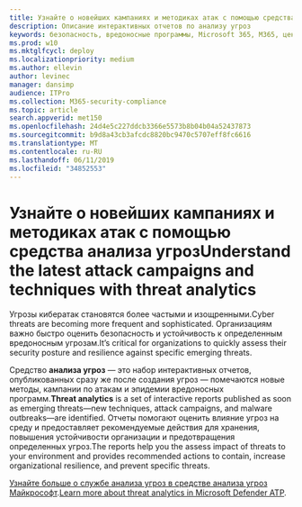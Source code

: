 ```yaml
---
title: Узнайте о новейших кампаниях и методиках атак с помощью средства аналитики угроз
description: Описание интерактивных отчетов по анализу угроз
keywords: безопасность, вредоносные программы, Microsoft 365, M365, центр безопасности, анализ угроз, служба защитника Майкрософт, кибератак, безопасность, новые угрозы
ms.prod: w10
ms.mktglfcycl: deploy
ms.localizationpriority: medium
ms.author: ellevin
author: levinec
manager: dansimp
audience: ITPro
ms.collection: M365-security-compliance
ms.topic: article
search.appverid: met150
ms.openlocfilehash: 24d4e5c227ddcb3366e5573b8b04b04a52437873
ms.sourcegitcommit: b9d8a43cb3afcdc8820bc9470c5707eff8fc6616
ms.translationtype: MT
ms.contentlocale: ru-RU
ms.lasthandoff: 06/11/2019
ms.locfileid: "34852553"
---
```

# <a name="understand-the-latest-attack-campaigns-and-techniques-with-threat-analytics"></a><span data-ttu-id="f6fda-104">Узнайте о новейших кампаниях и методиках атак с помощью средства анализа угроз</span><span class="sxs-lookup"><span data-stu-id="f6fda-104">Understand the latest attack campaigns and techniques with threat analytics</span></span>

<span data-ttu-id="f6fda-105">Угрозы кибератак становятся более частыми и изощренными.</span><span class="sxs-lookup"><span data-stu-id="f6fda-105">Cyber threats are becoming more frequent and sophisticated.</span></span> <span data-ttu-id="f6fda-106">Организациям важно быстро оценить безопасность и устойчивость к определенным вредоносным угрозам.</span><span class="sxs-lookup"><span data-stu-id="f6fda-106">It’s critical for organizations to quickly assess their security posture and resilience against specific emerging threats.</span></span>

<span data-ttu-id="f6fda-107">Средство **анализа угроз** — это набор интерактивных отчетов, опубликованных сразу же после создания угроз — помечаются новые методы, кампании по атакам и эпидемии вредоносных программ.</span><span class="sxs-lookup"><span data-stu-id="f6fda-107">**Threat analytics** is a set of interactive reports published as soon as emerging threats—new techniques, attack campaigns, and malware outbreaks—are identified.</span></span> <span data-ttu-id="f6fda-108">Отчеты помогают оценить влияние угроз на среду и предоставляет рекомендуемые действия для хранения, повышения устойчивости организации и предотвращения определенных угроз.</span><span class="sxs-lookup"><span data-stu-id="f6fda-108">The reports help you the assess impact of threats to your environment and provides recommended actions to contain, increase organizational resilience, and prevent specific threats.</span></span>

<span data-ttu-id="f6fda-109">[Узнайте больше о службе анализа угроз в средстве анализа угроз Майкрософт](https://docs.microsoft.com/windows/security/threat-protection/microsoft-defender-atp/threat-analytics).</span><span class="sxs-lookup"><span data-stu-id="f6fda-109">[Learn more about threat analytics in Microsoft Defender ATP](https://docs.microsoft.com/windows/security/threat-protection/microsoft-defender-atp/threat-analytics).</span></span>  
